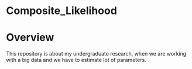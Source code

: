 # Composite_Likelihood

# Overview

This repository is about my undergraduate research, when we are working with a big data and we have to estimate lot of parameters. 
